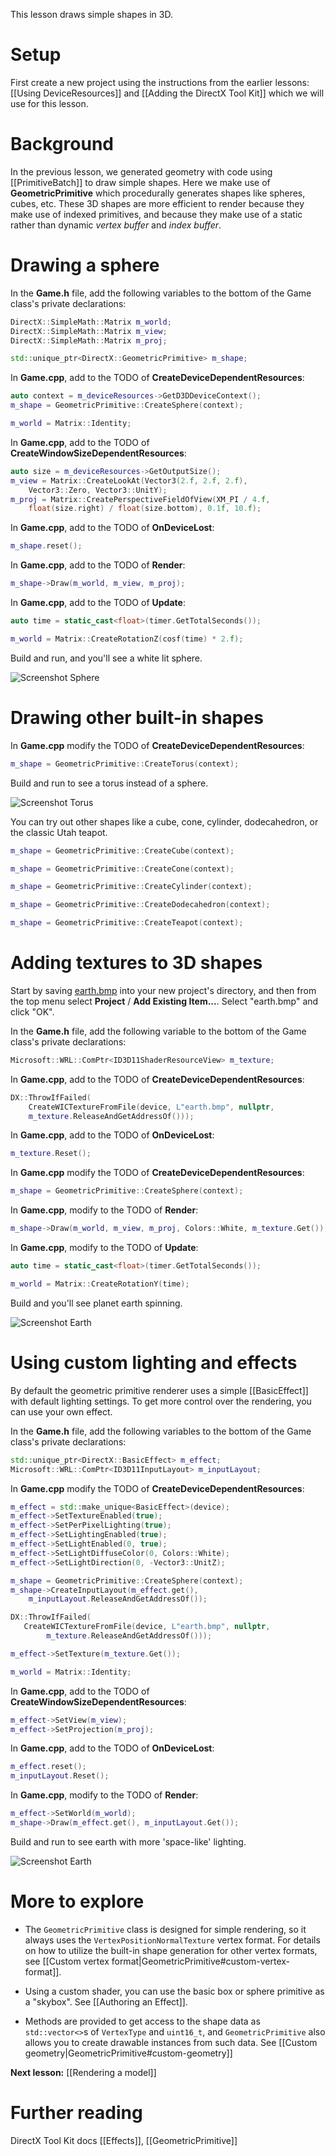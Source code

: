 This lesson draws simple shapes in 3D.

# Setup
First create a new project using the instructions from the earlier lessons: [[Using DeviceResources]] and
[[Adding the DirectX Tool Kit]] which we will use for this lesson.

# Background
In the previous lesson, we generated geometry with code using [[PrimitiveBatch]] to draw simple shapes. Here we make use of **GeometricPrimitive** which procedurally generates shapes like spheres, cubes, etc. These 3D shapes are more efficient to render because they make use of indexed primitives, and because they make use of a static rather than dynamic *vertex buffer* and *index buffer*.

# Drawing a sphere

In the **Game.h** file, add the following variables to the bottom of the Game class's private declarations:

```cpp
DirectX::SimpleMath::Matrix m_world;
DirectX::SimpleMath::Matrix m_view;
DirectX::SimpleMath::Matrix m_proj;

std::unique_ptr<DirectX::GeometricPrimitive> m_shape;
```

In **Game.cpp**, add to the TODO of **CreateDeviceDependentResources**:

```cpp
auto context = m_deviceResources->GetD3DDeviceContext();
m_shape = GeometricPrimitive::CreateSphere(context);

m_world = Matrix::Identity;
```

In **Game.cpp**, add to the TODO of **CreateWindowSizeDependentResources**:

```cpp
auto size = m_deviceResources->GetOutputSize();
m_view = Matrix::CreateLookAt(Vector3(2.f, 2.f, 2.f),
    Vector3::Zero, Vector3::UnitY);
m_proj = Matrix::CreatePerspectiveFieldOfView(XM_PI / 4.f,
    float(size.right) / float(size.bottom), 0.1f, 10.f);
```

In **Game.cpp**, add to the TODO of **OnDeviceLost**:

```cpp
m_shape.reset();
```

In **Game.cpp**, add to the TODO of **Render**:

```cpp
m_shape->Draw(m_world, m_view, m_proj);
```

In **Game.cpp**, add to the TODO of **Update**:

```cpp
auto time = static_cast<float>(timer.GetTotalSeconds());

m_world = Matrix::CreateRotationZ(cosf(time) * 2.f);
```

Build and run, and you'll see a white lit sphere.

![Screenshot Sphere](https://github.com/Microsoft/DirectXTK/wiki/images/screenshotSphere.PNG)

# Drawing other built-in shapes

In **Game.cpp** modify the TODO of **CreateDeviceDependentResources**:

```cpp
m_shape = GeometricPrimitive::CreateTorus(context);
```

Build and run to see a torus instead of a sphere.

![Screenshot Torus](https://github.com/Microsoft/DirectXTK/wiki/images/screenshotTorus.PNG)

You can try out other shapes like a cube, cone, cylinder, dodecahedron, or the classic Utah teapot.

```cpp
m_shape = GeometricPrimitive::CreateCube(context);

m_shape = GeometricPrimitive::CreateCone(context);

m_shape = GeometricPrimitive::CreateCylinder(context);

m_shape = GeometricPrimitive::CreateDodecahedron(context);

m_shape = GeometricPrimitive::CreateTeapot(context);
```

# Adding textures to 3D shapes

Start by saving [earth.bmp](https://github.com/Microsoft/DirectXTK/wiki/images/earth.bmp) into your new project's directory, and then from the top menu select **Project** / **Add Existing Item...**. Select "earth.bmp" and click "OK".

In the **Game.h** file, add the following variable to the bottom of the Game class's private declarations:

```cpp
Microsoft::WRL::ComPtr<ID3D11ShaderResourceView> m_texture;
```

In **Game.cpp**, add to the TODO of **CreateDeviceDependentResources**:

```cpp
DX::ThrowIfFailed(
    CreateWICTextureFromFile(device, L"earth.bmp", nullptr,
    m_texture.ReleaseAndGetAddressOf()));
```

In **Game.cpp**, add to the TODO of **OnDeviceLost**:

```cpp
m_texture.Reset();
```

In **Game.cpp** modify the TODO of **CreateDeviceDependentResources**:

```cpp
m_shape = GeometricPrimitive::CreateSphere(context);
```

In **Game.cpp**, modify to the TODO of **Render**:

```cpp
m_shape->Draw(m_world, m_view, m_proj, Colors::White, m_texture.Get());
```

In **Game.cpp**, modify to the TODO of **Update**:

```cpp
auto time = static_cast<float>(timer.GetTotalSeconds());

m_world = Matrix::CreateRotationY(time);
```

Build and you'll see planet earth spinning.

![Screenshot Earth](https://github.com/Microsoft/DirectXTK/wiki/images/screenshotEarth1.PNG)

# Using custom lighting and effects

By default the geometric primitive renderer uses a simple [[BasicEffect]] with default lighting settings. To get more control over the rendering, you can use your own effect.

In the **Game.h** file, add the following variables to the bottom of the Game class's private declarations:

```cpp
std::unique_ptr<DirectX::BasicEffect> m_effect;
Microsoft::WRL::ComPtr<ID3D11InputLayout> m_inputLayout;
```

In **Game.cpp** modify the TODO of **CreateDeviceDependentResources**:

```cpp
m_effect = std::make_unique<BasicEffect>(device);
m_effect->SetTextureEnabled(true);
m_effect->SetPerPixelLighting(true);
m_effect->SetLightingEnabled(true);
m_effect->SetLightEnabled(0, true);
m_effect->SetLightDiffuseColor(0, Colors::White);
m_effect->SetLightDirection(0, -Vector3::UnitZ);

m_shape = GeometricPrimitive::CreateSphere(context);
m_shape->CreateInputLayout(m_effect.get(),
    m_inputLayout.ReleaseAndGetAddressOf());

DX::ThrowIfFailed(
   CreateWICTextureFromFile(device, L"earth.bmp", nullptr,
        m_texture.ReleaseAndGetAddressOf()));

m_effect->SetTexture(m_texture.Get());

m_world = Matrix::Identity;
```

In **Game.cpp**, add to the TODO of **CreateWindowSizeDependentResources**:

```cpp
m_effect->SetView(m_view);
m_effect->SetProjection(m_proj);
```

In **Game.cpp**, add to the TODO of **OnDeviceLost**:

```cpp
m_effect.reset();
m_inputLayout.Reset();
```

In **Game.cpp**, modify to the TODO of **Render**:

```cpp
m_effect->SetWorld(m_world);
m_shape->Draw(m_effect.get(), m_inputLayout.Get());
```

Build and run to see earth with more 'space-like' lighting.

![Screenshot Earth](https://github.com/Microsoft/DirectXTK/wiki/images/screenshotEarth2.PNG)

# More to explore

* The ``GeometricPrimitive`` class is designed for simple rendering, so it always uses the ``VertexPositionNormalTexture`` vertex format. For details on how to utilize the built-in shape generation for other vertex formats, see [[Custom vertex format|GeometricPrimitive#custom-vertex-format]].

* Using a custom shader, you can use the basic box or sphere primitive as a "skybox". See [[Authoring an Effect]].

* Methods are provided to get access to the shape data as ``std::vector<>``s of ``VertexType`` and ``uint16_t``, and ``GeometricPrimitive`` also allows you to create drawable instances from such data. See [[Custom geometry|GeometricPrimitive#custom-geometry]]

**Next lesson:** [[Rendering a model]]

# Further reading

DirectX Tool Kit docs [[Effects]], [[GeometricPrimitive]]
